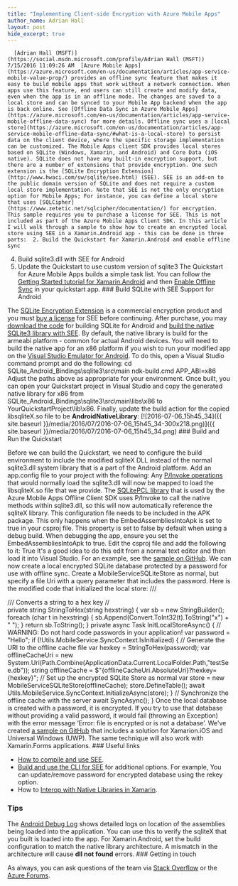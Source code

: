 ```yaml
---
title: "Implementing Client-side Encryption with Azure Mobile Apps"
author_name: Adrian Hall 
layout: post
hide_excerpt: true
---
```

      [Adrian Hall (MSFT)](https://social.msdn.microsoft.com/profile/Adrian Hall (MSFT))  7/15/2016 11:09:26 AM  [Azure Mobile Apps](https://azure.microsoft.com/en-us/documentation/articles/app-service-mobile-value-prop/) provides an offline sync feature that makes it easy to build mobile apps that work without a network connection. When apps use this feature, end users can still create and modify data, even when the app is in an offline mode. The changes are saved to a local store and can be synced to your Mobile App backend when the app is back online. See [Offline Data Sync in Azure Mobile Apps](https://azure.microsoft.com/en-us/documentation/articles/app-service-mobile-offline-data-sync) for more details. Offline sync uses a [local store](https://azure.microsoft.com/en-us/documentation/articles/app-service-mobile-offline-data-sync/#what-is-a-local-store) to persist data on the client device, where the specific storage implementation can be customized. The Mobile Apps client SDK provides local stores based on SQLite (Windows, Xamarin, and Android) and Core Data (iOS native). SQLite does not have any built-in encryption support, but there are a number of extensions that provide encryption. One such extension is the [SQLite Encryption Extension](http://www.hwaci.com/sw/sqlite/see.html) (SEE). SEE is an add-on to the public domain version of SQLite and does not require a custom local store implementation. Note that SEE is not the only encryption option for Mobile Apps; For instance, you can define a local store that uses [SQLCipher](https://www.zetetic.net/sqlcipher/documentation/) for encryption. This sample requires you to purchase a license for SEE. This is not included as part of the Azure Mobile Apps Client SDK. In this article I will walk through a sample to show how to create an encrypted local store using SEE in a Xamarin.Android app - this can be done in three parts:  2. Build the Quickstart for Xamarin.Android and enable offline sync
 4. Build sqlite3.dll with SEE for Android
 6. Update the Quickstart to use custom version of sqlite3
  The Quickstart for Azure Mobile Apps builds a simple task list. You can follow the [Getting Started tutorial for Xamarin.Android](https://azure.microsoft.com/en-us/documentation/articles/app-service-mobile-xamarin-android-get-started/) and then [Enable Offline Sync](https://azure.microsoft.com/en-us/documentation/articles/app-service-mobile-xamarin-android-get-started-offline-data/) in your quickstart app. ### Build SQLite with SEE Support for Android

 The [SQLite Encryption Extension](http://www.hwaci.com/sw/sqlite/see.html) is a commercial encryption product and you must [buy a license](http://www.hwaci.com/cgi-bin/see-step1) for SEE before continuing. After purchase, you may [download the code](https://www.sqlite.org/android/doc/trunk/www/install.wiki#obtaincode) for building SQLite for Android and [build the native SQLite3 library with SEE](https://www.sqlite.org/android/doc/trunk/www/see.wiki). By default, the native library is build for the armeabi platform - common for actual Android devices. You will need to build the native app for an x86 platform if you wish to run your modified app on the [Visual Studio Emulator for Android](https://www.visualstudio.com/en-us/features/msft-android-emulator-vs.aspx). To do this, open a Visual Studio command prompt and do the following: cd SQLite\_Android\_Bindings\sqlite3\src\main ndk-build.cmd APP\_ABI=x86 Adjust the paths above as appropriate for your environment. Once built, you can open your Quickstart project in Visual Studio and copy the generated native library for x86 from SQLite\_Android\_Bindings\sqlite3\src\main\libs\x86 to YourQuickstartProject\lib\x86. Finally, update the build action for the copied libsqliteX.so file to be **AndroidNativeLibrary**: [![2016-07-06_15h45_34]({{ site.baseurl }}/media/2016/07/2016-07-06_15h45_34-300x218.png)]({{ site.baseurl }}/media/2016/07/2016-07-06_15h45_34.png) ### Build and Run the Quickstart

 Before we can build the Quickstart, we need to configure the build environment to include the modified sqliteX DLL instead of the normal sqlite3.dll system library that is a part of the Android platform. Add an app.config file to your project with the following:  <?xml version="1.0" encoding="utf-8"?> <configuration> <dllmap dll="sqlite3" target="libsqliteX.so" /> </configuration>  Any [P/Invoke operations](https://msdn.microsoft.com/en-us/library/aa446536.aspx) that would normally load the sqlite3.dll will now be mapped to load the libsqliteX.so file that we provide. The [SQLitePCL library](https://sqlitepcl.codeplex.com/) that is used by the Azure Mobile Apps Offline Client SDK uses P/Invoke to call the native methods within sqlite3.dll, so this will now automatically reference the sqliteX library. This configuration file needs to be included in the APK package. This only happens when the EmbedAssembliesIntoApk is set to true in your csproj file. This property is set to false by default when using a debug build. When debugging the app, ensure you set the EmbedAssembliesIntoApk to true. Edit the csproj file and add the following to it: <EmbedAssembliesIntoApk>True</EmbedAssembliesIntoApk> It's a good idea to do this edit from a normal text editor and then load it into Visual Studio. For an example, see the [sample on GitHub](https://github.com/Azure-Samples/app-service-mobile-dotnet-offline-encryption). We can now create a local encrypted SQLite database protected by a password for use with offline sync. Create a MobileServiceSQLiteStore as normal, but specify a file Uri with a query parameter that includes the password. Here is the modified code that initialized the local store: /// <summary> /// Converts a string to a hex key // </summary> private string StringToHex(string hexstring) { var sb = new StringBuilder(); foreach (char t in hexstring) { sb.Append(Convert.ToInt32(t).ToString("x") + " "); } return sb.ToString(); } private async Task InitLocalStoreAsync() { // WARNING: Do not hard code passwords in your application! var password = "Hello"; if (!Utils.MobileService.SyncContext.IsInitialized) { // Generate the URI to the offline cache file var hexkey = StringToHex(password); var offlineCacheUri = new System.Uri(Path.Combine(ApplicationData.Current.LocalFolder.Path,"testSee.db")); string offlineCache = $"{offlineCacheUri.AbsoluteUri}?hexkey={hexkey}"; // Set up the encrypted SQLite Store as normal var store = new MobileServiceSQLiteStore(offlineCache); store.DefineTable<TodoItem>(); await Utils.MobileService.SyncContext.InitializeAsync(store); } // Synchronize the offline cache with the server await SyncAsync(); }  Once the local database is created with a password, it is encrypted. If you try to use that database without providing a valid password, it would fail (throwing an Exception) with the error message ‘Error: file is encrypted or is not a database’. We've created [a sample on GitHub](https://github.com/Azure-Samples/app-service-mobile-dotnet-offline-encryption) that includes a solution for Xamarion.iOS and Universal Windows (UWP). The same technique will also work with Xamarin.Forms applications. ### Useful links

  - [How to compile and use SEE](https://www.sqlite.org/see/doc/trunk/www/readme.wiki).
 - [Build and use the CLI for SEE](https://www.sqlite.org/see/doc/trunk/www/readme.wiki) for additional options. For example, You can update/remove password for encrypted database using the rekey option.
 - How to [Interop with Native Libraries in Xamarin](http://www.mono-project.com/docs/advanced/pinvoke/).
  ### Tips

 The [Android Debug Log](https://developer.xamarin.com/guides/android/deployment,_testing,_and_metrics/android_debug_log/) shows detailed logs on location of the assemblies being loaded into the application. You can use this to verify the sqliteX that you built is loaded into the app. For Xamarin.Android, set the build configuration to match the native library architecture. A mismatch in the architecture will cause **dll not found** errors. ### Getting in touch

 As always, you can ask questions of the team via [Stack Overflow](http://stackoverflow.com/questions/tagged/azure-mobile-services) or the [Azure Forums](https://social.msdn.microsoft.com/forums/azure/en-US/home?forum=azuremobile&filter=alltypes&sort=lastpostdesc).     